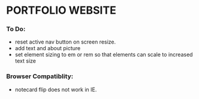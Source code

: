 PORTFOLIO WEBSITE
======================================================================

### To Do:

- reset active nav button on screen resize.
- add text and about picture
- set element sizing to em or rem so that elements can scale to increased text size


### Browser Compatiblity:

- notecard flip does not work in IE.
